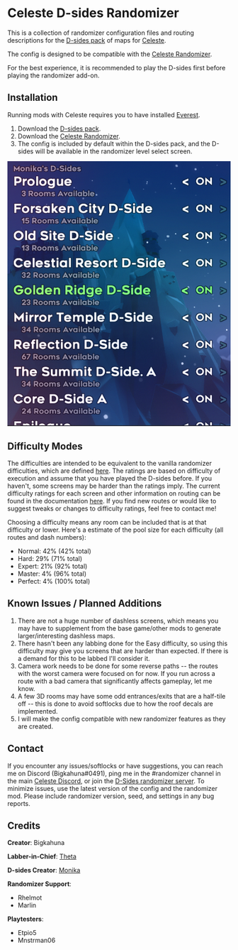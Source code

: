 Celeste D-sides Randomizer
==========================
This is a collection of randomizer configuration files and routing descriptions for the [D-sides pack](https://gamebanana.com/maps/202524) of maps for [Celeste](http://www.celestegame.com/). 

The config is designed to be compatible with the [Celeste Randomizer](https://github.com/rhelmot/CelesteRandomizer).

For the best experience, it is recommended to play the D-sides first before playing the randomizer add-on.


Installation
------------
Running mods with Celeste requires you to have installed [Everest](https://everestapi.github.io/).

1. Download the [D-sides pack](https://gamebanana.com/maps/202524).
2. Download the [Celeste Randomizer](https://gamebanana.com/tools/6848).
3. The config is included by default within the D-sides pack, and the D-sides will be available in the randomizer level select screen.

![level select](docs/img/level_select.PNG)


Difficulty Modes
----------------
The difficulties are intended to be equivalent to the vanilla randomizer difficulties, which are defined [here](https://github.com/rhelmot/CelesteRandomizer). The ratings are based on difficulty of execution and assume that you have played the D-sides before. If you haven't, some screens may be harder than the ratings imply. The current difficulty ratings for each screen and other information on routing can be found in the documentation [here](docs/routing/README.md). If you find new routes or would like to suggest tweaks or changes to difficulty ratings, feel free to contact me!

Choosing a difficulty means any room can be included that is at that difficulty or lower. Here's a estimate of the pool size for each difficulty (all routes and dash numbers):
* Normal: 42% (42% total)
* Hard: 29% (71% total)
* Expert: 21% (92% total)
* Master: 4% (96% total)
* Perfect: 4% (100% total)


Known Issues / Planned Additions
--------------------------------
1. There are not a huge number of dashless screens, which means you may have to supplement from the base game/other mods to generate larger/interesting dashless maps.
2. There hasn't been any labbing done for the Easy difficulty, so using this difficulty may give you screens that are harder than expected. If there is a demand for this to be labbed I'll consider it.
3. Camera work needs to be done for some reverse paths -- the routes with the worst camera were focused on for now. If you run across a route with a bad camera that significantly affects gameplay, let me know.
4. A few 3D rooms may have some odd entrances/exits that are a half-tile off -- this is done to avoid softlocks due to how the roof decals are implemented.
5. I will make the config compatible with new randomizer features as they are created.


Contact
-------
If you encounter any issues/softlocks or have suggestions, you can reach me on Discord (Bigkahuna#0491), ping me in the #randomizer channel in the main [Celeste Discord](https://discord.gg/celeste), or join the [D-Sides randomizer server](https://discord.gg/MahZcmr). To minimize issues, use the latest version of the config and the randomizer mod. Please include randomizer version, seed, and settings in any bug reports.


Credits
-------
**Creator**: Bigkahuna

**Labber-in-Chief**: [Theta](https://www.twitch.tv/thetagc)

**D-sides Creator**: [Monika](https://www.twitch.tv/monika523)

**Randomizer Support**:
* Rhelmot
* Marlin

**Playtesters**:
* Etpio5
* Mnstrman06